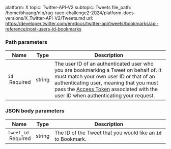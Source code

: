 platform: X
topic: Twitter-API-V2
subtopic: Tweets
file_path: /home/bhuang/nlp/rag-race-challenge2-2024/platform-docs-versions/X_Twitter-API-V2/Tweets.md
url: https://developer.twitter.com/en/docs/twitter-api/tweets/bookmarks/api-reference/post-users-id-bookmarks

### Path parameters

| Name | Type | Description |
| --- | --- | --- |
| `id`  <br> Required | string | The user ID of an authenticated user who you are bookmarking a Tweet on behalf of. It must match your own user ID or that of an authenticating user, meaning that you must pass the [Access Token](https://developer.twitter.com/en/docs/authentication/oauth-2-0/user-access-token) associated with the user ID when authenticating your request. |

  
  

### JSON body parameters

| Name | Type | Description |
| --- | --- | --- |
| `tweet_id`  <br> Required | string | The ID of the Tweet that you would like an `id` to Bookmark. |